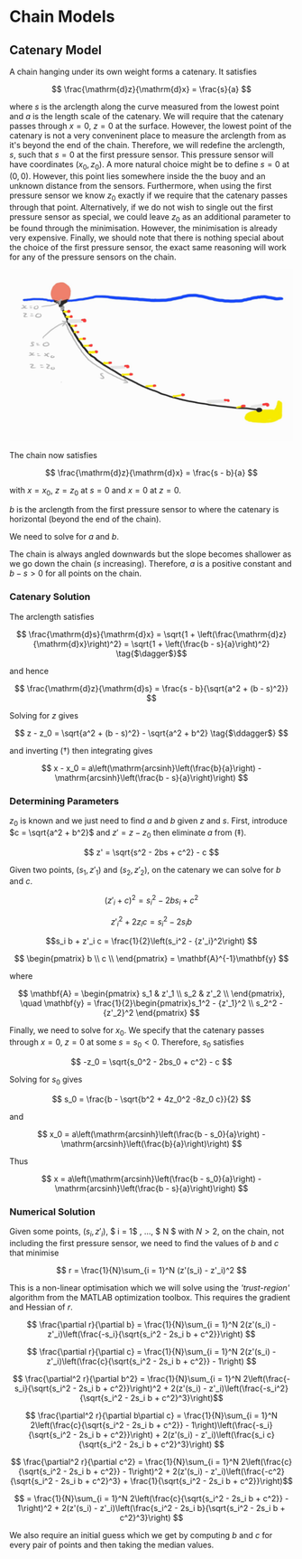 # Chain Models

## Catenary Model

A chain hanging under its own weight forms a catenary. It satisfies

$$ \frac{\mathrm{d}z}{\mathrm{d}x} = \frac{s}{a} $$

where $s$ is the arclength along the curve measured from the lowest point and $a$ is the length scale of the catenary. We will require that the catenary passes through $x=0$, $z=0$ at the surface. However, the lowest point of the catenary is not a very conveninent place to measure the arclength from as it's beyond the end of the chain. Therefore, we will redefine the arclength, $s$, such that $s = 0$ at the first pressure sensor. This pressure sensor will have coordinates $(x_0,z_0)$. A more natural choice might be to define $s = 0$ at $(0,0)$. However, this point lies somewhere inside the the buoy and an unknown distance from the sensors. Furthermore, when using the first pressure sensor we know $z_0$ exactly if we require that the catenary passes through that point. Alternatively, if we do not wish to single out the first pressure sensor as special, we could leave $z_0$ as an additional parameter to be found through the minimisation. However, the minimisation is already very expensive. Finally, we should note that there is nothing special about the choice of the first pressure sensor, the exact same reasoning will work for any of the pressure sensors on the chain.

 ![](./Catenary_schematic.jpg "Catenary Schematic")

The chain now satisfies 

$$ \frac{\mathrm{d}z}{\mathrm{d}x} = \frac{s - b}{a} $$

with $x = x_0$, $z = z_0$ at $s = 0$ and $x = 0$ at $z = 0$.

$b$ is the arclength from the first pressure sensor to where the catenary is horizontal (beyond the end of the chain).

 We need to solve for $a$ and $b$.

 The chain is always angled downwards but the slope becomes shallower as we go down the chain ($s$ increasing). Therefore, $a$ is a positive constant and $b - s > 0$ for all points on the chain.

 ### Catenary Solution

 The arclength satisfies

 $$ \frac{\mathrm{d}s}{\mathrm{d}x} = \sqrt{1 + \left(\frac{\mathrm{d}z}{\mathrm{d}x}\right)^2} = \sqrt{1 + \left(\frac{b - s}{a}\right)^2} \tag{$\dagger$}$$

 and hence 

$$ \frac{\mathrm{d}z}{\mathrm{d}s} = \frac{s - b}{\sqrt{a^2 + (b - s)^2}} $$ 

Solving for $z$ gives 

$$ z - z_0 = \sqrt{a^2 + (b - s)^2} - \sqrt{a^2 + b^2} \tag{$\ddagger$} $$

and inverting ($\dagger$) then integrating gives

$$ x - x_0 = a\left(\mathrm{arcsinh}\left(\frac{b}{a}\right) - \mathrm{arcsinh}\left(\frac{b - s}{a}\right)\right) $$

### Determining Parameters 

$z_0$ is known and we just need to find $a$ and $b$ given $z$ and $s$. First, introduce $c = \sqrt{a^2 + b^2}$ and $z' = z - z_0$ then eliminate $a$ from ($\ddagger$). 

$$ z' = \sqrt{s^2 - 2bs + c^2} - c $$

Given two points, $(s_1,z'_1)$ and $(s_2,z'_2)$, on the catenary we can solve for $b$ and $c$.

$$ (z'_i + c)^2 = s_i^2 -2b s_i + c^2 $$

$$ {z'_i}^2 + 2z_i c = s_i^2 - 2s_i b $$

$$s_i b + z'_i c = \frac{1}{2}\left(s_i^2 - {z'_i}^2\right) $$

$$ \begin{pmatrix} 
   b \\
   c \\
   \end{pmatrix} = \mathbf{A}^{-1}\mathbf{y} $$

where 

$$ \mathbf{A} = \begin{pmatrix}
    s_1 & z'_1 \\
    s_2 & z'_2 \\
    \end{pmatrix}, \quad 
    \mathbf{y} = \frac{1}{2}\begin{pmatrix}s_1^2 - {z'_1}^2 \\
        s_2^2 - {z'_2}^2 \end{pmatrix} $$

Finally, we need to solve for $x_0$. We specify that the catenary passes through $x = 0$, $z = 0$ at some $s = s_0 < 0$. Therefore, $s_0$ satisfies 

$$ -z_0 = \sqrt{s_0^2 - 2bs_0 + c^2} - c $$

Solving for $s_0$ gives 

$$ s_0 = \frac{b - \sqrt{b^2 + 4z_0^2 -8z_0 c}}{2} $$

and 

$$ x_0 = a\left(\mathrm{arcsinh}\left(\frac{b - s_0}{a}\right) - \mathrm{arcsinh}\left(\frac{b}{a}\right)\right) $$

Thus

$$ x = a\left(\mathrm{arcsinh}\left(\frac{b - s_0}{a}\right) - \mathrm{arcsinh}\left(\frac{b - s}{a}\right)\right) $$

### Numerical Solution

Given some points, $(s_i, z'_i)$, $ i = 1$ , ..., $ N $ with $N > 2$, on the chain, not including the first pressure sensor, we need to find the values of $b$ and $c$ that minimise 

$$ r = \frac{1}{N}\sum_{i = 1}^N (z'(s_i) - z'_i)^2 $$

This is a non-linear optimisation which we will solve using the _'trust-region'_ algorithm from the MATLAB optimization toolbox. This requires the gradient and Hessian of $r$.

$$ \frac{\partial r}{\partial b} = \frac{1}{N}\sum_{i = 1}^N 2(z'(s_i) - z'_i)\left(\frac{-s_i}{\sqrt{s_i^2 - 2s_i b + c^2}}\right) $$ 

$$ \frac{\partial r}{\partial c} = \frac{1}{N}\sum_{i = 1}^N 2(z'(s_i) - z'_i)\left(\frac{c}{\sqrt{s_i^2 - 2s_i b + c^2}} - 1\right) $$ 

$$ \frac{\partial^2 r}{\partial b^2} = \frac{1}{N}\sum_{i = 1}^N 2\left(\frac{-s_i}{\sqrt{s_i^2 - 2s_i b + c^2}}\right)^2 + 2(z'(s_i) - z'_i)\left(\frac{-s_i^2}{\sqrt{s_i^2 - 2s_i b + c^2}^3}\right)$$

$$ \frac{\partial^2 r}{\partial b\partial c} = \frac{1}{N}\sum_{i = 1}^N 2\left(\frac{c}{\sqrt{s_i^2 - 2s_i b + c^2}} - 1\right)\left(\frac{-s_i}{\sqrt{s_i^2 - 2s_i b + c^2}}\right) + 2(z'(s_i) - z'_i)\left(\frac{s_i c}{\sqrt{s_i^2 - 2s_i b + c^2}^3}\right) $$

$$ \frac{\partial^2 r}{\partial c^2} = \frac{1}{N}\sum_{i = 1}^N 2\left(\frac{c}{\sqrt{s_i^2 - 2s_i b + c^2}} - 1\right)^2 + 2(z'(s_i) - z'_i)\left(\frac{-c^2}{\sqrt{s_i^2 - 2s_i b + c^2}^3} + \frac{1}{\sqrt{s_i^2 - 2s_i b + c^2}}\right)$$ 

$$ = \frac{1}{N}\sum_{i = 1}^N 2\left(\frac{c}{\sqrt{s_i^2 - 2s_i b + c^2}} - 1\right)^2 + 2(z'(s_i) - z'_i)\left(\frac{s_i^2 - 2s_i b}{\sqrt{s_i^2 - 2s_i b + c^2}^3}\right) $$

We also require an initial guess which we get by computing $b$ and $c$ for every pair of points and then taking the median values.

